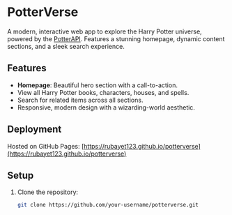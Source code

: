 # PotterVerse

A modern, interactive web app to explore the Harry Potter universe, powered by the [PotterAPI](https://github.com/fedeperin/potterapi). Features a stunning homepage, dynamic content sections, and a sleek search experience.

## Features
- **Homepage**: Beautiful hero section with a call-to-action.
- View all Harry Potter books, characters, houses, and spells.
- Search for related items across all sections.
- Responsive, modern design with a wizarding-world aesthetic.

## Deployment
Hosted on GitHub Pages: [https://rubayet123.github.io/potterverse](https://rubayet123.github.io/potterverse)

## Setup
1. Clone the repository:
   ```bash
   git clone https://github.com/your-username/potterverse.git
   ```

